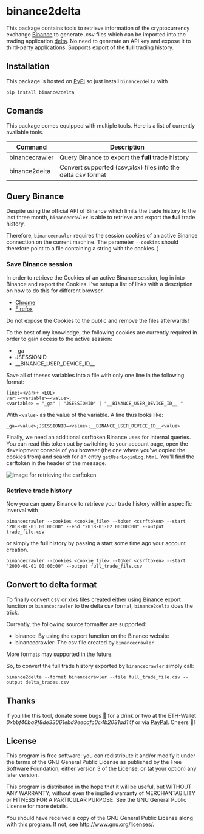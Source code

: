 # binance2delta

This package contains tools to retrieve information of the cryptocurrency exchange [Binance](https://www.binance.com/)
to generate .csv files which can be imported into the trading application [delta](https://www.producthunt.com/posts/delta). 
No need to generate an API key and expose it to third-party applications. Supports export of the 
**full** trading history.

## Installation

This package is hosted on [PyPI](https://pypi.org/project/binance2delta/) so just install `binance2delta` with

```
pip install binance2delta
```

## Comands

This package comes equipped with multiple tools. Here is a list of currently available tools.

| Command          |  Description                                                 |
| -----------------| -------------------------------------------------------------|
| binancecrawler   | Query Binance to export the **full** trade history   |
| binance2delta    | Convert supported (csv,xlsx) files into the delta csv format |



## Query Binance

Despite using the official API of Binance which limits the trade history to the last three month, 
`binancecrawler` is able to retrieve and export the **full** trade history.

Therefore, `binancecrawler` requires the session cookies of an active Binance connection on the current machine. 
The parameter `--cookies` should therefore point to a file containing a string with the cookies. 
)
### Save Binance session
In order to retrieve the Cookies of an active Binance session, log in into Binance and export the Cookies.
I've setup a list of links with a description on how to do this for different browser.

* [Chrome](https://developers.google.com/web/tools/chrome-devtools/manage-data/cookies)
* [Firefox](https://developer.mozilla.org/en-US/docs/Tools/Storage_Inspector#storage-tree)

<aside class="warning">
Do not expose the Cookies to the public and remove the files afterwards!
</aside>


To the best of my knowledge, the following cookies are currently required in order to gain access to the active
session:

* _ga
* JSESSIONID
* \_\_BINANCE_USER_DEVICE_ID\_\_

Save all of theses variables into a file with only one line in the following format:

```
line:=<var>+ <EOL>
var:=<variable>=<value>;
<variable> = "_ga" | "JSESSIONID" | "__BINANCE_USER_DEVICE_ID__ "
```

With ``<value>`` as the value of the variable. A line thus looks like:

```
_ga=<value>;JSESSIONID=<value>;__BINANCE_USER_DEVICE_ID__<value>
```

Finally, we need an additional csrftoken Binance uses for internal queries. You can read this token out by switching to 
your account page, open the development console of you browser (the one where you've copied the cookies from) and search
for an entry `getUserLoginLog.html`. You'll find the csrftoken in the header of the message.

![Image for retrieving the csrftoken](https://raw.githubusercontent.com/larsklitzke/binance2delta/master/doc/csrftoken_readout.jpg)

### Retrieve trade history

Now you can query Binance to retrieve your trade history within a specific inverval with

```
binancecrawler --cookies <cookie_file> --token <csrftoken> --start "2018-01-01 00:00:00" --end "2018-01-02 00:00:00" --output trade_file.csv
```

or simply the full history by passing a start some time ago your account creation. 

```
binancecrawler --cookies <cookie_file> --token <csrftoken> --start "2000-01-01 00:00:00" --output full_trade_file.csv
```

## Convert to delta format

To finally convert csv or xlxs files created either using Binance export function or 
`binancecrawler` to the delta csv format, `binance2delta` does the trick.

Currently, the following source formatter are supported:

* binance: By using the export function on the Binance website
* binancecrawler: The csv file created by `binancecrawler`

More formats may supported in the future.


So, to convert the full trade history exported by `binancecrawler` simply call:

```
binance2delta --format binancecrawler --file full_trade_file.csv --output delta_trades.csv
```


## Thanks
If you like this tool, donate some bugs 💸 for a drink or two at the ETH-Wallet *0xbbf40ba9f8de33061ebd9eecafc0c4b2081ad14f*
or via [PayPal](https://www.paypal.me/LarsKlitzke). Cheers 🍻!

## License

This program is free software: you can redistribute it and/or modify
it under the terms of the GNU General Public License as published by
the Free Software Foundation, either version 3 of the License, or
(at your option) any later version.

This program is distributed in the hope that it will be useful,
but WITHOUT ANY WARRANTY; without even the implied warranty of
MERCHANTABILITY or FITNESS FOR A PARTICULAR PURPOSE.  See the
GNU General Public License for more details.

You should have received a copy of the GNU General Public License
along with this program.  If not, see <http://www.gnu.org/licenses/>.

